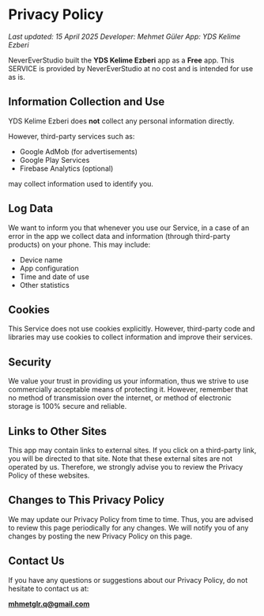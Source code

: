 # Privacy Policy

_Last updated: 15 April 2025_
_Developer: Mehmet Güler_ 
_App: YDS Kelime Ezberi_  


NeverEverStudio built the **YDS Kelime Ezberi** app as a **Free** app. This SERVICE is provided by NeverEverStudio at no cost and is intended for use as is.

## Information Collection and Use
YDS Kelime Ezberi does **not** collect any personal information directly.

However, third-party services such as:

- Google AdMob (for advertisements)
- Google Play Services
- Firebase Analytics (optional)

may collect information used to identify you.

## Log Data
We want to inform you that whenever you use our Service, in a case of an error in the app we collect data and information (through third-party products) on your phone. This may include:

- Device name
- App configuration
- Time and date of use
- Other statistics

## Cookies
This Service does not use cookies explicitly. However, third-party code and libraries may use cookies to collect information and improve their services.

## Security
We value your trust in providing us your information, thus we strive to use commercially acceptable means of protecting it. However, remember that no method of transmission over the internet, or method of electronic storage is 100% secure and reliable.

## Links to Other Sites
This app may contain links to external sites. If you click on a third-party link, you will be directed to that site. Note that these external sites are not operated by us. Therefore, we strongly advise you to review the Privacy Policy of these websites.

## Changes to This Privacy Policy
We may update our Privacy Policy from time to time. Thus, you are advised to review this page periodically for any changes. We will notify you of any changes by posting the new Privacy Policy on this page.

## Contact Us
If you have any questions or suggestions about our Privacy Policy, do not hesitate to contact us at:

**mhmetglr.q@gmail.com**
